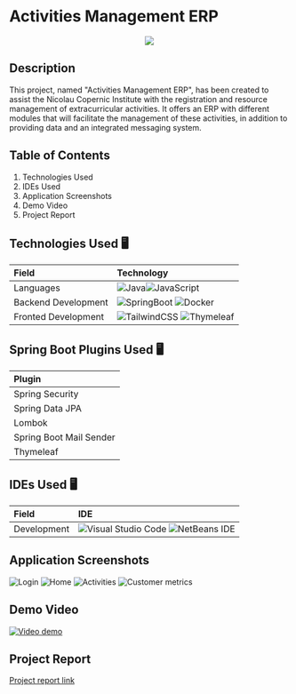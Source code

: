 # Activities Management ERP
<p align="center">
  <img src="https://gitlab.com/project2team2/activities-management-erp/-/raw/master/readmeContent/NicolauCopernic-LOGO.png">
</p>


## Description
This project, named "Activities Management ERP", has been created to assist the Nicolau Copernic Institute with the registration and resource management of extracurricular activities. It offers an ERP with different modules that will facilitate the management of these activities, in addition to providing data and an integrated messaging system.

## Table of Contents
1. Technologies Used
2. IDEs Used
3. Application Screenshots
4. Demo Video
5. Project Report

## Technologies Used 🖥
| Field              | Technology     |
|:-------------------|:---------------|
|Languages           |![Java](https://img.shields.io/badge/Java-ED8B00?style=for-the-badge&logo=openjdk&logoColor=black)![JavaScript](https://img.shields.io/badge/JavaScript-F7DF1E?style=for-the-badge&logo=javascript&logoColor=black)|
|Backend Development |![SpringBoot](https://img.shields.io/badge/Spring-6DB33F?style=for-the-badge&logo=spring&logoColor=white) ![Docker](https://img.shields.io/badge/Docker-2CA5E0?style=for-the-badge&logo=docker&logoColor=white)|
|Fronted Development |![TailwindCSS](https://img.shields.io/badge/tailwindcss-%2338B2AC.svg?style=for-the-badge&logo=tailwind-css&logoColor=white) ![Thymeleaf](https://img.shields.io/badge/Thymeleaf-%23005C0F.svg?style=for-the-badge&logo=Thymeleaf&logoColor=white)  | 

## Spring Boot Plugins Used 🖥
| Plugin             | 
|:-------------------|
|Spring Security     |
|Spring Data JPA     |
|Lombok              |
|Spring Boot Mail Sender|
|Thymeleaf           |
## IDEs Used 🖥
| Field              | IDE     |
|:-------------------|:---------------|
|Development         |![Visual Studio Code](https://img.shields.io/badge/Visual%20Studio%20Code-0078d7.svg?style=for-the-badge&logo=visual-studio-code&logoColor=white) ![NetBeans IDE](https://img.shields.io/badge/NetBeansIDE-1B6AC6.svg?style=for-the-badge&logo=apache-netbeans-ide&logoColor=white)|

## Application Screenshots
![Login](image.png)
![Home](loginSC.png)
![Activities](https://gitlab.com/project2team2/activities-management-erp/-/blob/master/readmeContent/activitiesSc.png?ref_type=heads)
![Customer metrics](customerMetricsSC.png)



## Demo Video
[![Video demo](https://img.youtube.com/vi/nwbJ7cy3anM/0.jpg)](https://www.youtube.com/watch?v=nwbJ7cy3anM)



## Project Report
<a href="https://drive.google.com/file/d/1pMtNkzGime5Ld58daKlY0k3vqvo4LOc6/view?usp=sharing">Project report link</a>


